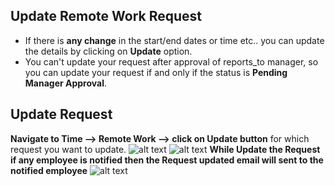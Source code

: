 Update Remote Work Request
-----

 - If there is **any change** in the start/end dates or time etc.. you can update the details by clicking on **Update** option. 
 - You can't  update your request after approval of reports_to manager, so you can update your request if and only if the status is **Pending Manager Approval**.

Update Request
-----
**Navigate to Time --> Remote Work --> click on Update button** for which request you want to update.
![alt text](../../../images/timesheets/outofoffice/update-ooo-request.png "Out Of Office")
![alt text](../../../images/timesheets/outofoffice/update-ooo-request2.png "Out Of Office")
**While Update the Request if any employee is notified then the Request updated email will sent to the notified employee**
![alt text](../../../images/timesheets/outofoffice/update-email.png "Out Of Office")
